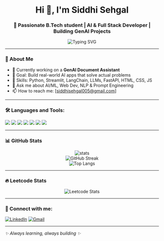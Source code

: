 

<!--
**Siddhi-Sehgal23/Siddhi-Sehgal23** is a ✨ _special_ ✨ repository because its `README.md` (this file) appears on your GitHub profile.

Here are some ideas to get you started:

- 🔭 I’m currently working on ...
- 🌱 I’m currently learning ...
- 👯 I’m looking to collaborate on ...
- 🤔 I’m looking for help with ...
- 💬 Ask me about ...
- 📫 How to reach me: ...
- 😄 Pronouns: ...
- ⚡ Fun fact: ...
-->
<h1 align="center">Hi 👋, I'm Siddhi Sehgal</h1>
<h3 align="center">🚀 Passionate B.Tech student | AI & Full Stack Developer | Building GenAI Projects</h3>

<p align="center">
  <img src="![WhatsApp Image 2025-07-14 at 2 46 42 PM](https://github.com/user-attachments/assets/ab6702f7-22d4-4dee-ac02-510cb75c2581)
?font=Fira+Code&weight=600&pause=1000&center=true&vCenter=true&width=435&lines=Building+GenAI+Assistants+🧠;B.Tech+CS+Student+at+NIET+💻;Open+Source+Contributor+🌐;Tech+Society+Lead+⚡;Leetcode+Lover+🔥" alt="Typing SVG" />
</p>

---

### 🚀 About Me

- 🔭 Currently working on a **GenAI Document Assistant**  
- 🎯 Goal: Build real-world AI apps that solve actual problems  
- 🧠 Skills: Python, Streamlit, LangChain, LLMs, FastAPI, HTML, CSS, JS   
- 💬 Ask me about AI/ML, Web Dev, NLP & Prompt Engineering  
- 📫 How to reach me: [siddhisehgal005@gmail.com]  
 

---

### 🛠️ Languages and Tools:

<p>
  <img src="https://img.shields.io/badge/Python-3776AB?style=for-the-badge&logo=python&logoColor=white"/>
  <img src="https://img.shields.io/badge/Streamlit-FF4B4B?style=for-the-badge&logo=streamlit&logoColor=white"/>
  <img src="https://img.shields.io/badge/FastAPI-005571?style=for-the-badge&logo=fastapi"/>
  <img src="https://img.shields.io/badge/GitHub-181717?style=for-the-badge&logo=github"/>
  <img src="https://img.shields.io/badge/HTML5-E34F26?style=for-the-badge&logo=html5&logoColor=white"/>
  <img src="https://img.shields.io/badge/CSS3-1572B6?style=for-the-badge&logo=css3&logoColor=white"/>
  <img src="https://img.shields.io/badge/JavaScript-F7DF1E?style=for-the-badge&logo=javascript&logoColor=black"/>
</p>

---

### 📊 GitHub Stats

<p align="center">
  <img src="https://github-readme-stats.vercel.app/api?username=siddhisehgal&show_icons=true&theme=radical" alt="stats" />
  <br/>
  <img src="https://streak-stats.demolab.com/?user=siddhisehgal&theme=radical" alt="GitHub Streak" />
  <br/>
  <img src="https://github-readme-stats.vercel.app/api/top-langs/?username=siddhisehgal&layout=compact&theme=radical" alt="Top Langs" />
</p>

---

### 🔥 Leetcode Stats

<p align="center">
  <img src="https://leetcard.jacoblin.cool/siddhisehgal?theme=dark&font=Karma" alt="Leetcode Stats" />
</p>

---

### 📎 Connect with me:

[![LinkedIn](https://img.shields.io/badge/LinkedIn-blue?style=flat&logo=linkedin&labelColor=blue)](https://www.linkedin.com/in/siddhi-sehgal-009576276/)
[![Gmail](https://img.shields.io/badge/Gmail-red?style=flat&logo=gmail&labelColor=red)](mailto:siddhisehgal00@gmail.com)

---

*✨ Always learning, always building ✨*
